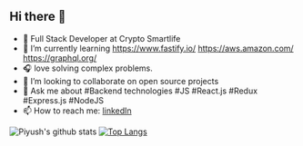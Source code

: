 
 <!-- **pr2897** is a ✨ _special_ ✨ repository because its `README.md` (this file) appears on your GitHub profile.-->

## Hi there 👋  



- 🔭 Full Stack Developer at Crypto Smartlife
- 🌱 I’m currently learning https://www.fastify.io/ https://aws.amazon.com/ https://graphql.org/
- 🎧 love solving complex problems.
- 👯 I’m looking to collaborate on open source projects
- 💬 Ask me about #Backend technologies #JS #React.js #Redux #Express.js #NodeJS
- 📫 How to reach me: [linkedIn](https://www.linkedin.com/in/piyushrajkhg/)



![Piyush's github stats](https://github-readme-stats.vercel.app/api?username=pr2897&theme=onedark&show_icons=true&bg_color=F9F9F9)             [![Top Langs](https://github-readme-stats.vercel.app/api/top-langs/?username=pr2897&show_icons=true&layout=compact&line_height=60)](https://github.com/pr2897)



  
